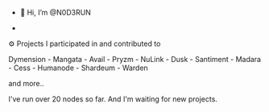 - 👋 Hi, I’m @N0D3RUN

- 
⚙️ Projects I participated in and contributed to

Dymension - Mangata - Avail - Pryzm - NuLink - Dusk - Santiment - Madara - Cess - Humanode - Shardeum - Warden

and more..

I've run over 20 nodes so far. And I'm waiting for new projects.
